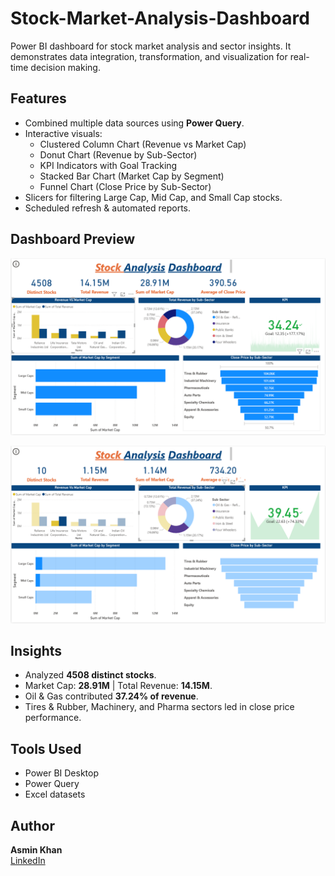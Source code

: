 # Stock-Market-Analysis-Dashboard
Power BI dashboard for stock market analysis and sector insights.
It demonstrates data integration, transformation, and visualization for real-time decision making.


## Features
- Combined multiple data sources using **Power Query**.  
- Interactive visuals:
  - Clustered Column Chart (Revenue vs Market Cap)  
  - Donut Chart (Revenue by Sub-Sector)  
  - KPI Indicators with Goal Tracking  
  - Stacked Bar Chart (Market Cap by Segment)  
  - Funnel Chart (Close Price by Sub-Sector)  
- Slicers for filtering Large Cap, Mid Cap, and Small Cap stocks.  
- Scheduled refresh & automated reports.  


## Dashboard Preview
![Dashboard Page 1](Dashboard1.1.png)

![Dashboard Page 2](Dashboard1.2.png)


## Insights
- Analyzed **4508 distinct stocks**.  
- Market Cap: **28.91M** | Total Revenue: **14.15M**.  
- Oil & Gas contributed **37.24% of revenue**.  
- Tires & Rubber, Machinery, and Pharma sectors led in close price performance.  


## Tools Used
- Power BI Desktop  
- Power Query  
- Excel datasets  


## Author
**Asmin Khan**  
[LinkedIn](https://www.linkedin.com/in/asmin-khan-5a7bb732b) 
